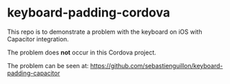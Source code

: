 # keyboard-padding-cordova

This repo is to demonstrate a problem with the keyboard on iOS with Capacitor integration.

The problem does **not** occur in this Cordova project.

The problem can be seen at: https://github.com/sebastienguillon/keyboard-padding-capacitor
